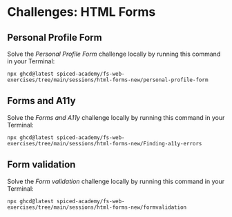 # Challenges: HTML Forms

## Personal Profile Form

Solve the _Personal Profile Form_ challenge locally by running this command in your Terminal:

```
npx ghcd@latest spiced-academy/fs-web-exercises/tree/main/sessions/html-forms-new/personal-profile-form
```

## Forms and A11y

Solve the _Forms and A11y_ challenge locally by running this command in your Terminal:

```
npx ghcd@latest spiced-academy/fs-web-exercises/tree/main/sessions/html-forms-new/Finding-a11y-errors
```

## Form validation

Solve the _Form validation_ challenge locally by running this command in your Terminal:

```
npx ghcd@latest spiced-academy/fs-web-exercises/tree/main/sessions/html-forms-new/formvalidation
```
